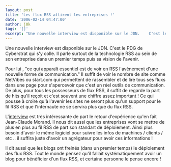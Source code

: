 ```yaml
---
layout: post
title: 'Les flux RSS attirent les entreprises !'
date: '2006-02-14 04:47:00'
author: j0k
tags: '[]'
excerpt: "Une nouvelle interview est disponible sur le JDN.    C'est le PDG de Cyberstrat qui s'y colle. Il parle surtout de la technologie RSS au sein de son entreprise dans un premier temps puis sa vision de l'avenir.  \n  \nPour lui , &quot;ce qui apparaît essentiel est de voir en RSS l'avènement d'une nouvelle forme de communication.&quot; Il suffit de voir le      …"
---
```


Une nouvelle interview est disponible sur le JDN.    C'est le PDG de Cyberstrat qui s'y colle. Il parle surtout de la technologie RSS au sein de son entreprise dans un premier temps puis sa vision de l'avenir.

Pour lui , &quot;ce qui apparaît essentiel est de voir en RSS l'avènement d'une nouvelle forme de communication.&quot; Il suffit de voir le nombre de site comme NetVibes ou start.com qui permettent de rassembler et de lire tous ses fluxs dans une page pour s'apercevoir que c'est un réel outils de communication. De plus, pour tous les possesseurs de flux RSS, il suffit de regarde la part de hits qu'il reçoit et c'est souvent une chiffre assez important !    Ce qui pousse à croire qu'à l'avenir les sites ne seront plus qu'un support pour le fil RSS et que l'internaute ne se servira plus que du flux RSS.

L'[interview](http://solutions.journaldunet.com/itws/060203_it-jean-claude-morand.shtml) est très intéressante de part le retour d'expérience qu'en fait Jean-Claude Morand. Il nous dit aussi que les entreprises vont se mettre de plus en plus au fil RSS de part son standart de déploiement. Ainsi plus besoin d'avoir le même logiciel pour suivre les infos de machines / clients / etc .. il suffira juste d'avoir un agrégateur pour avoir ces informations !

Il dit aussi que les blogs ont freinés (dans un premier temps) le déploiement des flux RSS. Tout le monde pensez qu'il fallait systématiquement avoir un blog pour bénéficier d'un flux RSS, et certaine personne le pense encore !
